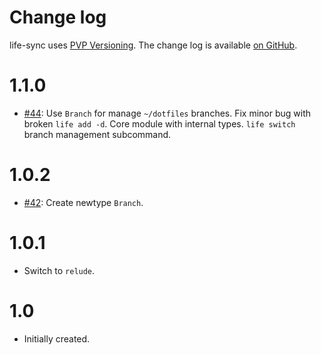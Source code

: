Change log
==========

life-sync uses [PVP Versioning][1].
The change log is available [on GitHub][2].

# 1.1.0

* [#44](https://github.com/kowainik/life-sync/issues/44):
  Use `Branch` for manage `~/dotfiles` branches.
  Fix minor bug with broken `life add -d`.
  Core module with internal types.
  `life switch` branch management subcommand.

# 1.0.2

* [#42](https://github.com/kowainik/life-sync/issues/42):
  Create newtype `Branch`.

# 1.0.1

* Switch to `relude`.

# 1.0

* Initially created.

[1]: https://pvp.haskell.org
[2]: https://github.com/kowainik/life-sync/releases
